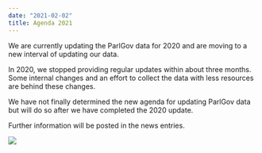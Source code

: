 ```yaml
---
date: "2021-02-02"
title: Agenda 2021
---
```


We are currently updating the ParlGov data for 2020 and are moving to a new interval of updating our data.

In 2020, we stopped providing regular updates within about three months. Some internal changes and an effort to collect the data with less resources are behind these changes.

We have not finally determined the new agenda for updating ParlGov data but will do so after we have completed the 2020 update.

Further information will be posted in the news entries.


![](/images/parliament-european-union.jpg)

